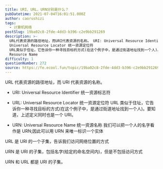 ```yaml
---
title: URI、URL、URN分别是什么？
pubDatetime: 2021-07-04T16:01:51.000Z
author: caorushizi
tags:
  - 计算机网络
postSlug: 19ba02c8-2fde-4dd3-b396-c2e9bb291269
description: >-
  URL代表资源的路径地址，而URI代表资源的名称。 URI: Universal Resource Identifier 统一资源标志符 URL:
  Universal Resource Locator 统一资源定位符
  URL类似于住址，它告诉你一种寻找目标的方式(在这个例子中，是通过街道地址找到一个人)。要知道，上述定义同时也是一个URI。 URN: Universal
  Resource Name
difficulty: 1
questionNumber: 272
source: https://fe.ecool.fun/topic/19ba02c8-2fde-4dd3-b396-c2e9bb291269
---
```


URL 代表资源的路径地址，而 URI 代表资源的名称。

- URI: Universal Resource Identifier 统一资源标志符

- URL: Universal Resource Locator 统一资源定位符
  URL 类似于住址，它告诉你一种寻找目标的方式(在这个例子中，是通过街道地址找到一个人)。要知道，上述定义同时也是一个 URI。

- URN: Universal Resource Name 统一资源名称
  我们可以把一个人的名字看作是 URN;因此可以用 URN 来唯一标识一个实体

URL 是 URI 的一个子集，告诉我们访问网络位置的方式

URN 是 URI 的子集，包括名字(给定的命名空间内)，但是不包括访问方式

URN 和 URL 都是 URI 的子集。

